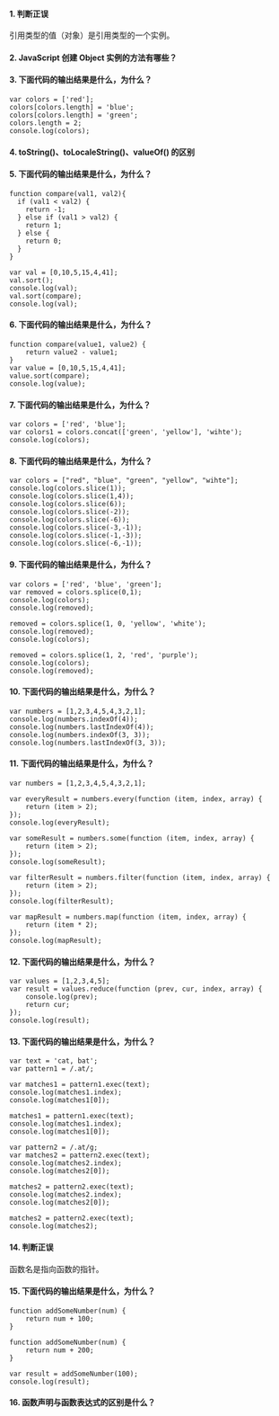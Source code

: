 #### 1. 判断正误

引用类型的值（对象）是引用类型的一个实例。

#### 2. JavaScript 创建 Object 实例的方法有哪些？

#### 3. 下面代码的输出结果是什么，为什么？

```
var colors = ['red'];
colors[colors.length] = 'blue';
colors[colors.length] = 'green';
colors.length = 2;
console.log(colors);
``` 

#### 4. toString()、toLocaleString()、valueOf() 的区别

#### 5. 下面代码的输出结果是什么，为什么？

```
function compare(val1, val2){
  if (val1 < val2) {
    return -1;
  } else if (val1 > val2) {
    return 1;
  } else {
    return 0;
  }
}

var val = [0,10,5,15,4,41];
val.sort();
console.log(val);
val.sort(compare);
console.log(val);
```

#### 6. 下面代码的输出结果是什么，为什么？

```
function compare(value1, value2) {
	return value2 - value1;
}
var value = [0,10,5,15,4,41];
value.sort(compare);
console.log(value);
```


#### 7. 下面代码的输出结果是什么，为什么？

```
var colors = ['red', 'blue'];
var colors1 = colors.concat(['green', 'yellow'], 'wihte');
console.log(colors);
```



#### 8. 下面代码的输出结果是什么，为什么？

```
var colors = ["red", "blue", "green", "yellow", "wihte"];
console.log(colors.slice(1));
console.log(colors.slice(1,4));
console.log(colors.slice(6));
console.log(colors.slice(-2));
console.log(colors.slice(-6));
console.log(colors.slice(-3,-1));
console.log(colors.slice(-1,-3));
console.log(colors.slice(-6,-1));
```

#### 9. 下面代码的输出结果是什么，为什么？

```
var colors = ['red', 'blue', 'green'];
var removed = colors.splice(0,1);
console.log(colors); 
console.log(removed); 

removed = colors.splice(1, 0, 'yellow', 'white');
console.log(removed); 
console.log(colors); 

removed = colors.splice(1, 2, 'red', 'purple'); 
console.log(colors); 
console.log(removed);
```

#### 10. 下面代码的输出结果是什么，为什么？

```
var numbers = [1,2,3,4,5,4,3,2,1];
console.log(numbers.indexOf(4)); 
console.log(numbers.lastIndexOf(4));
console.log(numbers.indexOf(3, 3)); 
console.log(numbers.lastIndexOf(3, 3)); 
```

#### 11. 下面代码的输出结果是什么，为什么？

```
var numbers = [1,2,3,4,5,4,3,2,1];

var everyResult = numbers.every(function (item, index, array) {
	return (item > 2);
});
console.log(everyResult); 
	
var someResult = numbers.some(function (item, index, array) {
	return (item > 2);
});
console.log(someResult);

var filterResult = numbers.filter(function (item, index, array) {
	return (item > 2);
});
console.log(filterResult); 

var mapResult = numbers.map(function (item, index, array) {
	return (item * 2);
});
console.log(mapResult); 
```

#### 12. 下面代码的输出结果是什么，为什么？

```
var values = [1,2,3,4,5];
var result = values.reduce(function (prev, cur, index, array) {
	console.log(prev);
	return cur;
});
console.log(result);
```

#### 13. 下面代码的输出结果是什么，为什么？

```
var text = 'cat, bat';
var pattern1 = /.at/;

var matches1 = pattern1.exec(text);
console.log(matches1.index);  
console.log(matches1[0]);  

matches1 = pattern1.exec(text);
console.log(matches1.index); 
console.log(matches1[0]);  

var pattern2 = /.at/g;
var matches2 = pattern2.exec(text);
console.log(matches2.index); 
console.log(matches2[0]);  

matches2 = pattern2.exec(text);
console.log(matches2.index); 
console.log(matches2[0]);  

matches2 = pattern2.exec(text);
console.log(matches2); 
```

#### 14. 判断正误

函数名是指向函数的指针。

#### 15. 下面代码的输出结果是什么，为什么？

```
function addSomeNumber(num) {
	return num + 100;
}

function addSomeNumber(num) {
	return num + 200;
}

var result = addSomeNumber(100); 
console.log(result);
```

#### 16. 函数声明与函数表达式的区别是什么？


